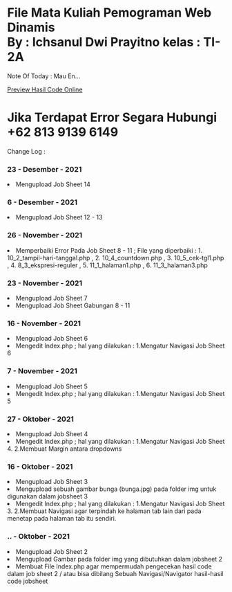 # File Mata Kuliah Pemograman Web Dinamis <br> By : Ichsanul Dwi Prayitno kelas : TI-2A

Note Of Today : Mau En...

<a href="https://ichsanuldwiprayitno.000webhostapp.com/" target="_blank">Preview Hasil Code Online</a>

# Jika Terdapat Error Segara Hubungi +62 813 9139 6149

Change Log :
<h3> 23 - Desember - 2021 </h3>
<li> Mengupload Job Sheet 14 </li>

<h3> 6 - Desember - 2021 </h3>
<li> Mengupload Job Sheet 12 - 13 </li>

<h3> 26 - November - 2021 </h3>
<li> Memperbaiki Error Pada Job Sheet 8 - 11 ; File yang diperbaiki : 1. 10_2_tampil-hari-tanggal.php , 2. 10_4_countdown.php , 3. 10_5_cek-tgl1.php , 4. 8_3_ekspresi-reguler , 5. 11_1_halaman1.php , 6. 11_3_halaman3.php </li>

<h3> 23 - November - 2021 </h3>
<li> Mengupload Job Sheet 7 </li>
<li> Mengupload Job Sheet Gabungan 8 - 11 </li>

<h3> 16 - November - 2021 </h3>
<li> Mengupload Job Sheet 6 </li>
<li> Mengedit Index.php ; hal yang dilakukan : 1.Mengatur Navigasi Job Sheet 6</li>

<h3> 7 - November - 2021 </h3>
<li> Mengupload Job Sheet 5 </li>
<li> Mengedit Index.php ; hal yang dilakukan : 1.Mengatur Navigasi Job Sheet 5</li>

<h3> 27 - Oktober - 2021 </h3>
<li> Mengupload Job Sheet 4 </li>
<li> Mengedit Index.php ; hal yang dilakukan : 1.Mengatur Navigasi Job Sheet 4. 2.Membuat Margin antara dropdowns</li>

<h3> 16 - Oktober - 2021 </h3>
<li> Mengupload Job Sheet 3 </li>
<li> Mengupload sebuah gambar bunga (bunga.jpg) pada folder img untuk digunakan dalam jobsheet 3 </li>
<li> Mengedit Index.php ; hal yang dilakukan : 1.Mengatur Navigasi Job Sheet 3. 2.Membuat Navigasi agar terpindah ke halaman tab lain dari pada menetap pada halaman tab itu sendiri.</li>

<h3> .. - Oktober - 2021 </h3>
<li> Mengupload Job Sheet 2 </li>
<li> Mengupload Gambar pada folder img yang dibutuhkan dalam jobsheet 2 </li>
<li> Membuat File Index.php agar mempermudah pengecekan hasil code dalam job sheet 2 / atau bisa dibilang Sebuah Navigasi/Navigator hasil-hasil code jobsheet 
